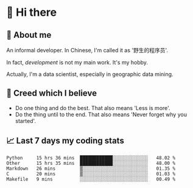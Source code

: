 # 👋 Hi there

## :speech_balloon: About me

An informal developer. In Chinese, I'm called it as '野生的程序员'.

In fact, _development_ is not my main work. It's my hobby.

Actually, I'm a data scientist, especially in geographic data mining.

## :see_no_evil: Creed which I believe

- Do one thing and do the best. That also means 'Less is more'.
- Do the thing until to the end. That also means 'Never forget why you started'.

## :chart_with_upwards_trend: Last 7 days my coding stats

<!--START_SECTION:waka-->
```text
Python     15 hrs 36 mins  ████████████░░░░░░░░░░░░░   48.02 % 
Other      15 hrs 35 mins  ████████████░░░░░░░░░░░░░   48.00 % 
Markdown   26 mins         ▒░░░░░░░░░░░░░░░░░░░░░░░░   01.35 % 
C          20 mins         ▒░░░░░░░░░░░░░░░░░░░░░░░░   01.03 % 
Makefile   9 mins          ░░░░░░░░░░░░░░░░░░░░░░░░░   00.49 % 
```
<!--END_SECTION:waka-->

